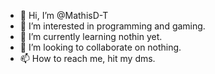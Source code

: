 - 👋 Hi, I’m @MathisD-T
- 👀 I’m interested in programming and gaming.
- 🌱 I’m currently learning nothin yet.
- 💞️ I’m looking to collaborate on nothing.
- 📫 How to reach me, hit my dms.

<!---
MathisD-T/MathisD-T is a ✨ special ✨ repository because its `README.md` (this file) appears on your GitHub profile.
You can click the Preview link to take a look at your changes.
--->
